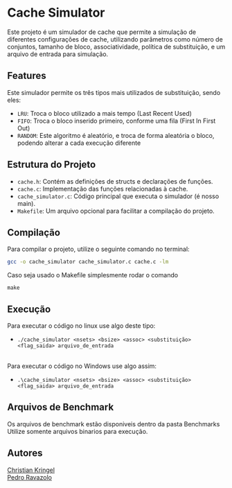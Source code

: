 # Cache Simulator

Este projeto é um simulador de cache que permite a simulação de diferentes configurações de cache, utilizando parâmetros como número de conjuntos, tamanho de bloco, associatividade, política de substituição, e um arquivo de entrada para simulação.

## Features
Este simulador permite os três tipos mais utilizados de substituição, sendo eles: 
- `LRU`: Troca o bloco utilizado a mais tempo (Last Recent Used) 
- `FIFO`: Troca o bloco inserido primeiro, conforme uma fila (First In First Out)
- `RANDOM`: Este algoritmo é aleatório, e troca de forma aleatória o bloco, podendo alterar a cada execução diferente

## Estrutura do Projeto

- `cache.h`: Contém as definições de structs e declarações de funções.
- `cache.c`: Implementação das funções relacionadas à cache.
- `cache_simulator.c`: Código principal que executa o simulador (é nosso main).
- `Makefile`: Um arquivo opcional para facilitar a compilação do projeto.

## Compilação

Para compilar o projeto, utilize o seguinte comando no terminal:

```bash
gcc -o cache_simulator cache_simulator.c cache.c -lm

```
Caso seja usado o Makefile simplesmente rodar o comando
```
make
```

## Execução

Para executar o código no linux use algo deste tipo:
- ```./cache_simulator <nsets> <bsize> <assoc> <substituição> <flag_saida> arquivo_de_entrada ``` 
  
<br>Para executar o código no Windows use algo assim:
- ```.\cache_simulator <nsets> <bsize> <assoc> <substituição> <flag_saida> arquivo_de_entrada ``` 

## Arquivos de Benchmark
Os arquivos de benchmark estão disponiveis dentro da pasta Benchmarks
<br> Utilize somente arquivos binarios para execução. 

## Autores 
<a href="https://github.com/ChristianKringel" target="_blank">Christian Kringel</a>
<br><a href="https://github.com/Ravazolo88" target="_blank">Pedro Ravazolo</a>
